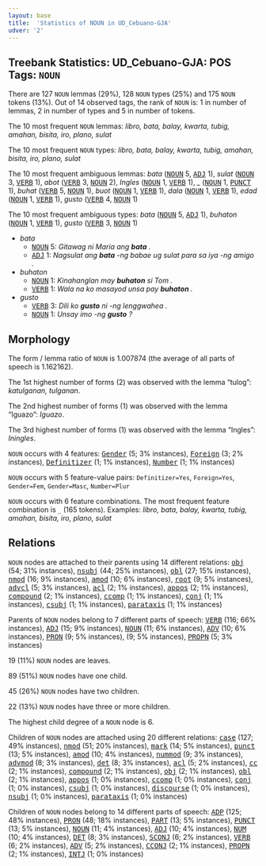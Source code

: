 ```yaml
---
layout: base
title:  'Statistics of NOUN in UD_Cebuano-GJA'
udver: '2'
---
```


## Treebank Statistics: UD_Cebuano-GJA: POS Tags: `NOUN`

There are 127 `NOUN` lemmas (29%), 128 `NOUN` types (25%) and 175 `NOUN` tokens (13%).
Out of 14 observed tags, the rank of `NOUN` is: 1 in number of lemmas, 2 in number of types and 5 in number of tokens.

The 10 most frequent `NOUN` lemmas: <em>libro, bata, balay, kwarta, tubig, amahan, bisita, iro, plano, sulat</em>

The 10 most frequent `NOUN` types:  <em>libro, bata, balay, kwarta, tubig, amahan, bisita, iro, plano, sulat</em>

The 10 most frequent ambiguous lemmas: <em>bata</em> (<tt><a href="ceb_gja-pos-NOUN.html">NOUN</a></tt> 5, <tt><a href="ceb_gja-pos-ADJ.html">ADJ</a></tt> 1), <em>sulat</em> (<tt><a href="ceb_gja-pos-NOUN.html">NOUN</a></tt> 3, <tt><a href="ceb_gja-pos-VERB.html">VERB</a></tt> 1), <em>abot</em> (<tt><a href="ceb_gja-pos-VERB.html">VERB</a></tt> 3, <tt><a href="ceb_gja-pos-NOUN.html">NOUN</a></tt> 2), <em>Ingles</em> (<tt><a href="ceb_gja-pos-NOUN.html">NOUN</a></tt> 1, <tt><a href="ceb_gja-pos-VERB.html">VERB</a></tt> 1), <em>_</em> (<tt><a href="ceb_gja-pos-NOUN.html">NOUN</a></tt> 1, <tt><a href="ceb_gja-pos-PUNCT.html">PUNCT</a></tt> 1), <em>buhat</em> (<tt><a href="ceb_gja-pos-VERB.html">VERB</a></tt> 5, <tt><a href="ceb_gja-pos-NOUN.html">NOUN</a></tt> 1), <em>buot</em> (<tt><a href="ceb_gja-pos-NOUN.html">NOUN</a></tt> 1, <tt><a href="ceb_gja-pos-VERB.html">VERB</a></tt> 1), <em>dala</em> (<tt><a href="ceb_gja-pos-NOUN.html">NOUN</a></tt> 1, <tt><a href="ceb_gja-pos-VERB.html">VERB</a></tt> 1), <em>edad</em> (<tt><a href="ceb_gja-pos-NOUN.html">NOUN</a></tt> 1, <tt><a href="ceb_gja-pos-VERB.html">VERB</a></tt> 1), <em>gusto</em> (<tt><a href="ceb_gja-pos-VERB.html">VERB</a></tt> 4, <tt><a href="ceb_gja-pos-NOUN.html">NOUN</a></tt> 1)

The 10 most frequent ambiguous types:  <em>bata</em> (<tt><a href="ceb_gja-pos-NOUN.html">NOUN</a></tt> 5, <tt><a href="ceb_gja-pos-ADJ.html">ADJ</a></tt> 1), <em>buhaton</em> (<tt><a href="ceb_gja-pos-NOUN.html">NOUN</a></tt> 1, <tt><a href="ceb_gja-pos-VERB.html">VERB</a></tt> 1), <em>gusto</em> (<tt><a href="ceb_gja-pos-VERB.html">VERB</a></tt> 3, <tt><a href="ceb_gja-pos-NOUN.html">NOUN</a></tt> 1)


* <em>bata</em>
  * <tt><a href="ceb_gja-pos-NOUN.html">NOUN</a></tt> 5: <em>Gitawag ni Maria ang <b>bata</b> .</em>
  * <tt><a href="ceb_gja-pos-ADJ.html">ADJ</a></tt> 1: <em>Nagsulat ang <b>bata</b> -ng babae ug sulat para sa iya -ng amigo .</em>
* <em>buhaton</em>
  * <tt><a href="ceb_gja-pos-NOUN.html">NOUN</a></tt> 1: <em>Kinahanglan may <b>buhaton</b> si Tom .</em>
  * <tt><a href="ceb_gja-pos-VERB.html">VERB</a></tt> 1: <em>Wala na ko masayod unsa pay <b>buhaton</b> .</em>
* <em>gusto</em>
  * <tt><a href="ceb_gja-pos-VERB.html">VERB</a></tt> 3: <em>Dili ko <b>gusto</b> ni -ng lenggwahea .</em>
  * <tt><a href="ceb_gja-pos-NOUN.html">NOUN</a></tt> 1: <em>Unsay imo -ng <b>gusto</b> ?</em>

## Morphology

The form / lemma ratio of `NOUN` is 1.007874 (the average of all parts of speech is 1.162162).

The 1st highest number of forms (2) was observed with the lemma “tulog”: <em>katulganan, tulganan</em>.

The 2nd highest number of forms (1) was observed with the lemma “Iguazo”: <em>Iguazo</em>.

The 3rd highest number of forms (1) was observed with the lemma “Ingles”: <em>Iningles</em>.

`NOUN` occurs with 4 features: <tt><a href="ceb_gja-feat-Gender.html">Gender</a></tt> (5; 3% instances), <tt><a href="ceb_gja-feat-Foreign.html">Foreign</a></tt> (3; 2% instances), <tt><a href="ceb_gja-feat-Definitizer.html">Definitizer</a></tt> (1; 1% instances), <tt><a href="ceb_gja-feat-Number.html">Number</a></tt> (1; 1% instances)

`NOUN` occurs with 5 feature-value pairs: `Definitizer=Yes`, `Foreign=Yes`, `Gender=Fem`, `Gender=Masc`, `Number=Plur`

`NOUN` occurs with 6 feature combinations.
The most frequent feature combination is `_` (165 tokens).
Examples: <em>libro, bata, balay, kwarta, tubig, amahan, bisita, iro, plano, sulat</em>


## Relations

`NOUN` nodes are attached to their parents using 14 different relations: <tt><a href="ceb_gja-dep-obj.html">obj</a></tt> (54; 31% instances), <tt><a href="ceb_gja-dep-nsubj.html">nsubj</a></tt> (44; 25% instances), <tt><a href="ceb_gja-dep-obl.html">obl</a></tt> (27; 15% instances), <tt><a href="ceb_gja-dep-nmod.html">nmod</a></tt> (16; 9% instances), <tt><a href="ceb_gja-dep-amod.html">amod</a></tt> (10; 6% instances), <tt><a href="ceb_gja-dep-root.html">root</a></tt> (9; 5% instances), <tt><a href="ceb_gja-dep-advcl.html">advcl</a></tt> (5; 3% instances), <tt><a href="ceb_gja-dep-acl.html">acl</a></tt> (2; 1% instances), <tt><a href="ceb_gja-dep-appos.html">appos</a></tt> (2; 1% instances), <tt><a href="ceb_gja-dep-compound.html">compound</a></tt> (2; 1% instances), <tt><a href="ceb_gja-dep-ccomp.html">ccomp</a></tt> (1; 1% instances), <tt><a href="ceb_gja-dep-conj.html">conj</a></tt> (1; 1% instances), <tt><a href="ceb_gja-dep-csubj.html">csubj</a></tt> (1; 1% instances), <tt><a href="ceb_gja-dep-parataxis.html">parataxis</a></tt> (1; 1% instances)

Parents of `NOUN` nodes belong to 7 different parts of speech: <tt><a href="ceb_gja-pos-VERB.html">VERB</a></tt> (116; 66% instances), <tt><a href="ceb_gja-pos-ADJ.html">ADJ</a></tt> (15; 9% instances), <tt><a href="ceb_gja-pos-NOUN.html">NOUN</a></tt> (11; 6% instances), <tt><a href="ceb_gja-pos-ADV.html">ADV</a></tt> (10; 6% instances), <tt><a href="ceb_gja-pos-PRON.html">PRON</a></tt> (9; 5% instances),  (9; 5% instances), <tt><a href="ceb_gja-pos-PROPN.html">PROPN</a></tt> (5; 3% instances)

19 (11%) `NOUN` nodes are leaves.

89 (51%) `NOUN` nodes have one child.

45 (26%) `NOUN` nodes have two children.

22 (13%) `NOUN` nodes have three or more children.

The highest child degree of a `NOUN` node is 6.

Children of `NOUN` nodes are attached using 20 different relations: <tt><a href="ceb_gja-dep-case.html">case</a></tt> (127; 49% instances), <tt><a href="ceb_gja-dep-nmod.html">nmod</a></tt> (51; 20% instances), <tt><a href="ceb_gja-dep-mark.html">mark</a></tt> (14; 5% instances), <tt><a href="ceb_gja-dep-punct.html">punct</a></tt> (13; 5% instances), <tt><a href="ceb_gja-dep-amod.html">amod</a></tt> (10; 4% instances), <tt><a href="ceb_gja-dep-nummod.html">nummod</a></tt> (9; 3% instances), <tt><a href="ceb_gja-dep-advmod.html">advmod</a></tt> (8; 3% instances), <tt><a href="ceb_gja-dep-det.html">det</a></tt> (8; 3% instances), <tt><a href="ceb_gja-dep-acl.html">acl</a></tt> (5; 2% instances), <tt><a href="ceb_gja-dep-cc.html">cc</a></tt> (2; 1% instances), <tt><a href="ceb_gja-dep-compound.html">compound</a></tt> (2; 1% instances), <tt><a href="ceb_gja-dep-obj.html">obj</a></tt> (2; 1% instances), <tt><a href="ceb_gja-dep-obl.html">obl</a></tt> (2; 1% instances), <tt><a href="ceb_gja-dep-appos.html">appos</a></tt> (1; 0% instances), <tt><a href="ceb_gja-dep-ccomp.html">ccomp</a></tt> (1; 0% instances), <tt><a href="ceb_gja-dep-conj.html">conj</a></tt> (1; 0% instances), <tt><a href="ceb_gja-dep-csubj.html">csubj</a></tt> (1; 0% instances), <tt><a href="ceb_gja-dep-discourse.html">discourse</a></tt> (1; 0% instances), <tt><a href="ceb_gja-dep-nsubj.html">nsubj</a></tt> (1; 0% instances), <tt><a href="ceb_gja-dep-parataxis.html">parataxis</a></tt> (1; 0% instances)

Children of `NOUN` nodes belong to 14 different parts of speech: <tt><a href="ceb_gja-pos-ADP.html">ADP</a></tt> (125; 48% instances), <tt><a href="ceb_gja-pos-PRON.html">PRON</a></tt> (48; 18% instances), <tt><a href="ceb_gja-pos-PART.html">PART</a></tt> (13; 5% instances), <tt><a href="ceb_gja-pos-PUNCT.html">PUNCT</a></tt> (13; 5% instances), <tt><a href="ceb_gja-pos-NOUN.html">NOUN</a></tt> (11; 4% instances), <tt><a href="ceb_gja-pos-ADJ.html">ADJ</a></tt> (10; 4% instances), <tt><a href="ceb_gja-pos-NUM.html">NUM</a></tt> (10; 4% instances), <tt><a href="ceb_gja-pos-DET.html">DET</a></tt> (8; 3% instances), <tt><a href="ceb_gja-pos-SCONJ.html">SCONJ</a></tt> (6; 2% instances), <tt><a href="ceb_gja-pos-VERB.html">VERB</a></tt> (6; 2% instances), <tt><a href="ceb_gja-pos-ADV.html">ADV</a></tt> (5; 2% instances), <tt><a href="ceb_gja-pos-CCONJ.html">CCONJ</a></tt> (2; 1% instances), <tt><a href="ceb_gja-pos-PROPN.html">PROPN</a></tt> (2; 1% instances), <tt><a href="ceb_gja-pos-INTJ.html">INTJ</a></tt> (1; 0% instances)

